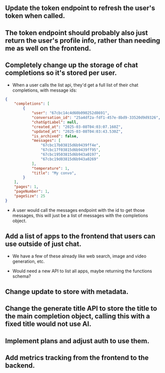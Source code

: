 ## Update the token endpoint to refresh the user's token when called.

## The token endpoint should probably also just return the user's profile info, rather than needing me as well on the frontend.

## Completely change up the storage of chat completions so it's stored per user.

- When a user calls the list api, they'd get a full list of their chat completions, with message ids:

```json
{
    "completions": [
        {
            "user": "67cbc14c4d60b090252d8691",
            "conversation_id": "25a4df2a-fdf1-457e-8bd9-33520d9d9326",
            "chatGptLabel": null,
            "created_at": "2025-03-08T04:03:07.160Z",
            "updated_at": "2025-03-08T04:03:43.530Z",
            "is_archived": false,
            "messages": [
                "67cbc17b03815d6b9439ff4e",
                "67cbc17f03815d6b9439ff95",
                "67cbc19503815d6b943a0197",
                "67cbc19d03815d6b943a0269"
            ],
            "temperature": 1,
            "title": "My convo",
        }
    ],
    "pages": 1,
    "pageNumber": 1,
    "pageSize": 25
}
```

- A user would call the messages endpoint with the id to get those messages, this will just be a list of messages with the completions object.

## Add a list of apps to the frontend that users can use outside of just chat.

- We have a few of these already like web search, image and video generation, etc.

- Would need a new API to list all apps, maybe returning the functions schema?

## Change update to store with metadata.

## Change the generate title API to store the title to the main completion object, calling this with a fixed title would not use AI.

## Implement plans and adjust auth to use them.

## Add metrics tracking from the frontend to the backend.